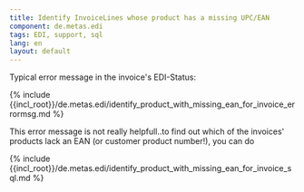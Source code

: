 ```yaml
---
title: Identify InvoiceLines whose product has a missing UPC/EAN
component: de.metas.edi
tags: EDI, support, sql
lang: en
layout: default
---
```


Typical error message in the invoice's EDI-Status:

{% include {{incl_root}}/de.metas.edi/identify_product_with_missing_ean_for_invoice_errormsg.md %}

This error message is not really helpfull..to find out which of the invoices' products lack an EAN (or customer product number!), you can do

{% include {{incl_root}}/de.metas.edi/identify_product_with_missing_ean_for_invoice_sql.md %}

